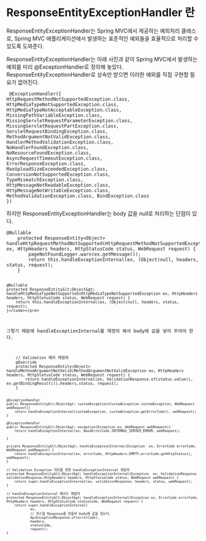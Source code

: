 <h1 id="responseentityexceptionhandler-란">ResponseEntityExceptionHandler 란</h1>
<p>ResponseEntityExceptionHandler는 Spring MVC에서 제공하는 예외처리 클래스로, Spring MVC 애플리케이션에서 발생하는 표준적인 예외들을 효율적으로 처리할 수 있도록 도와준다.</p>
<p>ResponseEntityExceptionHandler는 아래 사진과 같이 Spring MVC에서 발생하는 예외를 미리 @ExceptionHandler로 정의해 놓았다. ResponseEntityExceptionHandler로 상속만 받으면 이러한 예외를 직접 구현할 필요가 없어진다.</p>
<pre><code class="language-java"> @ExceptionHandler({
HttpRequestMethodNotSupportedException.class, 
HttpMediaTypeNotSupportedException.class, 
HttpMediaTypeNotAcceptableException.class, 
MissingPathVariableException.class, 
MissingServletRequestParameterException.class, 
MissingServletRequestPartException.class, 
ServletRequestBindingException.class, 
MethodArgumentNotValidException.class, 
HandlerMethodValidationException.class, 
NoHandlerFoundException.class, 
NoResourceFoundException.class, 
AsyncRequestTimeoutException.class, 
ErrorResponseException.class, 
MaxUploadSizeExceededException.class, 
ConversionNotSupportedException.class, 
TypeMismatchException.class, 
HttpMessageNotReadableException.class, 
HttpMessageNotWritableException.class, 
MethodValidationException.class, BindException.class
})</code></pre>
<p>하지만 ResponseEntityExceptionHandler는 body 값을 null로 처리하는 단점이 있다.</p>
<pre><code class="language-java">@Nullable
    protected ResponseEntity&lt;Object&gt; handleHttpRequestMethodNotSupported(HttpRequestMethodNotSupportedException ex, HttpHeaders headers, HttpStatusCode status, WebRequest request) {
        pageNotFoundLogger.warn(ex.getMessage());
        return this.handleExceptionInternal(ex, (Object)null, headers, status, request);
    }

    @Nullable
    protected ResponseEntity&lt;Object&gt; handleHttpMediaTypeNotSupported(HttpMediaTypeNotSupportedException ex, HttpHeaders headers, HttpStatusCode status, WebRequest request) {
        return this.handleExceptionInternal(ex, (Object)null, headers, status, request);
    }</code></pre>
<p>그렇기 때문에 handleExceptionInternal를 재정의 해서 body에 값을 넣어 주어야 한다.</p>
<pre><code class="language-java">    // Validation 에러 재정의 
    @Override
    protected ResponseEntity&lt;Object&gt; handleMethodArgumentNotValid(MethodArgumentNotValidException ex, HttpHeaders headers, HttpStatusCode status, WebRequest request) {
        return handleExceptionInternal(ex, ValidationResponse.of(status.value(), ex.getBindingResult()),headers,status, request);
    }

    @ExceptionHandler
    public ResponseEntity&lt;Object&gt; customException(CustomException customException, WebRequest webRequest){
        return handleExceptionInternal(customException, customException.getErrorCode(), webRequest);
    }

    @ExceptionHandler
    public ResponseEntity&lt;Object&gt; exception(Exception ex, WebRequest webRequest){
        return handleExceptionInternal(ex, BaseErrorCode.INTERNAL_SERVER_ERROR, webRequest);

    }

    private ResponseEntity&lt;Object&gt; handleExceptionInternal(Exception  ex, ErrorCode errorCode, WebRequest webRequest) {
        return handleExceptionInternal(ex, errorCode, HttpHeaders.EMPTY,errorCode.getHttpStatus(), webRequest);
    }

    // Validation Exception 처리를 위한 handleExceptionInternal 재정의
    protected ResponseEntity&lt;Object&gt; handleExceptionInternal(Exception  ex, ValidationResponse validationResponse,HttpHeaders headers, HttpStatusCode status, WebRequest webRequest) {
        return super.handleExceptionInternal(ex, validationResponse, headers, status, webRequest);
    }

    // handleExceptionInternal 메서드 재정의
    protected ResponseEntity&lt;Object&gt; handleExceptionInternal(Exception ex, ErrorCode errorCode, HttpHeaders headers, HttpStatusCode statusCode, WebRequest request) {
        return super.handleExceptionInternal(
                ex,
                // 커스텀 Response를 만들어 body에 값을 넣는다.
                ApiExceptionResponse.of(errorCode),
                headers,
                statusCode,
                request);
    }
</code></pre>